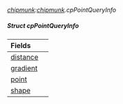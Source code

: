 _[chipmunk](../../modules/chipmunk/chipmunk-module.md):[chipmunk](../../modules/chipmunk/chipmunk-module.md).cpPointQueryInfo_
##### Struct cpPointQueryInfo

| Fields | |
|:---|:---|
| [distance](chipmunk-cppointqueryinfo-distance.md) |  |
| [gradient](chipmunk-cppointqueryinfo-gradient.md) |  |
| [point](chipmunk-cppointqueryinfo-point.md) |  |
| [shape](chipmunk-cppointqueryinfo-shape.md) |  |
